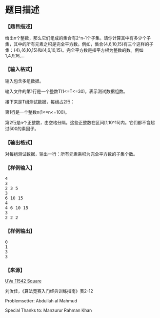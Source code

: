 # 题目描述


<h3>
【题目描述】
</h3>
<p>
给出n个整数，那么它们组成的集合有2^n-1个子集。请你计算其中有多少个子集，其中的所有元素之积是完全平方数。例如，集合{4,6,10,15}有三个这样的子集：{4},{6,10,15}和{4,6,10,15}。完全平方数是指平方根为整数的数。例如1,4,9,16,...
</p>
<h3>
【输入格式】
</h3>
<p>
输入包含多组数据。
</p>
<p>
输入文件的第1行是一个整数T(1&lt;=T&lt;=30)，表示测试数据组数。
</p>
<p>
接下来是T组测试数据，每组占2行：
</p>
<p>
第1行是一个整数n(1&lt;=n&lt;=100)。
</p>
<p>
第2行是n个正整数，由空格分隔。这些正整数在区间[1,10^15]内。它们都不含超过500的素因子。
</p>
<h3>
【输出格式】
</h3>
<p>
对每组测试数据，输出一行：所有元素乘积为完全平方数的子集个数。
</p>
<h3>
【样例输入】
</h3>
<pre>4
3
2 3 5
3
6 10 15
4
4 6 10 15
3
2 2 2
</pre>
<h3>
【样例输出】
</h3>
<pre>0
1
3
3
</pre>
<h3>
【来源】
</h3>
<p>
<a href="http://uva.onlinejudge.org/index.php?option=com_onlinejudge&amp;Itemid=8&amp;category=489&amp;page=show_problem&amp;problem=2537" target="_blank">UVa 11542 Square</a> 
</p>
<p>
刘汝佳，《算法竞赛入门经典训练指南》表2-12
</p>
<p>
Problemsetter: Abdullah al Mahmud
</p>
<p>
Special Thanks to: Manzurur Rahman Khan
</p>
